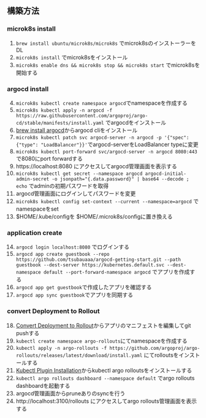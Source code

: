 ## 構築方法

### microk8s install
1. `brew install ubuntu/microk8s/microk8s` でmicrok8sのインストーラーをDL
2. `microk8s install` でmicrok8sをインストール
3. `microk8s enable dns && microk8s stop && microk8s start` でmicrok8sを開始する

### argocd install
4. `microk8s kubectl create namespace argocd`でnamespaceを作成する
5. `microk8s kubectl apply -n argocd -f https://raw.githubusercontent.com/argoproj/argo-cd/stable/manifests/install.yaml` でargocdをインストール
6. [brew install argocd](https://kostis-argo-cd.readthedocs.io/en/refresh-docs/getting_started/install_cli/#install-on-macos-darwin)からargocd cliをインストール
7. `microk8s kubectl patch svc argocd-server -n argocd -p '{"spec": {"type": "LoadBalancer"}}'`でargocd-serverをLoadBalancer typeに変更
8. `microk8s kubectl port-forward svc/argocd-server -n argocd 8080:443` で8080にport forwardする
9. https://localhost:8080 にアクセスしてargocd管理画面を表示する
10. `microk8s kubectl get secret --namespace argocd argocd-initial-admin-secret -o jsonpath="{.data.password}" | base64 --decode ; echo` でadminの初期パスワードを取得
11. argocd管理画面にログインしてパスワードを変更
12. `microk8s kubectl config set-context --current --namespace=argocd` でnamespaceをset
13. $HOME/.kube/configを $HOME/.microk8s/configに置き換える

### application create
14. `argocd login localhost:8080` でログインする
15. `argocd app create guestbook --repo https://github.com/tsubauaaa/argocd-getting-start.git --path guestbook --dest-server https://kubernetes.default.svc --dest-namespace default --port-forward-namespace argocd` でアプリを作成する
16. `argocd app get guestbook`で作成したアプリを確認する
17. `argocd app sync guestbook`でアプリを同期する

### convert Deployment to Rollout
18. [Convert Deployment to Rollout](https://argoproj.github.io/argo-rollouts/migrating/#convert-deployment-to-rollout)からアプリのマニフェストを編集してgit pushする
19. `kubectl create namespace argo-rollouts`にてnamespaceを作成する
20. `kubectl apply -n argo-rollouts -f https://github.com/argoproj/argo-rollouts/releases/latest/download/install.yaml` にてrolloutsをインストールする
21. [Kubectl Plugin Installation](https://argoproj.github.io/argo-rollouts/installation/#kubectl-plugin-installation)からkubectl argo rolloutsをインストールする
22. `kubectl argo rollouts dashboard --namespace default` でargo rollouts dashboardを起動する
23. argocd管理画面からpruneありのsyncを行う
24. http://localhost:3100/rollouts にアクセスしてargo rollouts管理画面を表示する

